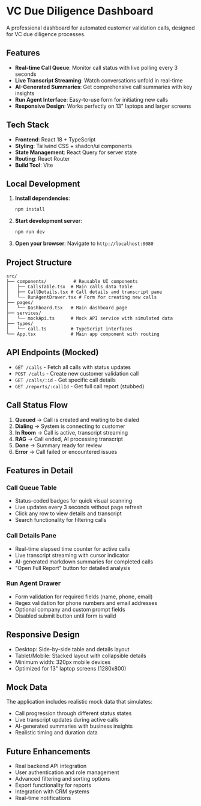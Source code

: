 
# VC Due Diligence Dashboard

A professional dashboard for automated customer validation calls, designed for VC due diligence processes.

## Features

- **Real-time Call Queue**: Monitor call status with live polling every 3 seconds
- **Live Transcript Streaming**: Watch conversations unfold in real-time
- **AI-Generated Summaries**: Get comprehensive call summaries with key insights
- **Run Agent Interface**: Easy-to-use form for initiating new calls
- **Responsive Design**: Works perfectly on 13" laptops and larger screens

## Tech Stack

- **Frontend**: React 18 + TypeScript
- **Styling**: Tailwind CSS + shadcn/ui components
- **State Management**: React Query for server state
- **Routing**: React Router
- **Build Tool**: Vite

## Local Development

1. **Install dependencies**:
   ```bash
   npm install
   ```

2. **Start development server**:
   ```bash
   npm run dev
   ```

3. **Open your browser**:
   Navigate to `http://localhost:8080`

## Project Structure

```
src/
├── components/          # Reusable UI components
│   ├── CallsTable.tsx  # Main calls data table
│   ├── CallDetails.tsx # Call details and transcript pane
│   └── RunAgentDrawer.tsx # Form for creating new calls
├── pages/
│   └── Dashboard.tsx   # Main dashboard page
├── services/
│   └── mockApi.ts      # Mock API service with simulated data
├── types/
│   └── call.ts         # TypeScript interfaces
└── App.tsx             # Main app component with routing
```

## API Endpoints (Mocked)

- `GET /calls` - Fetch all calls with status updates
- `POST /calls` - Create new customer validation call
- `GET /calls/:id` - Get specific call details
- `GET /reports/:callId` - Get full call report (stubbed)

## Call Status Flow

1. **Queued** → Call is created and waiting to be dialed
2. **Dialing** → System is connecting to customer
3. **In Room** → Call is active, transcript streaming
4. **RAG** → Call ended, AI processing transcript
5. **Done** → Summary ready for review
6. **Error** → Call failed or encountered issues

## Features in Detail

### Call Queue Table
- Status-coded badges for quick visual scanning
- Live updates every 3 seconds without page refresh
- Click any row to view details and transcript
- Search functionality for filtering calls

### Call Details Pane
- Real-time elapsed time counter for active calls
- Live transcript streaming with cursor indicator
- AI-generated markdown summaries for completed calls
- "Open Full Report" button for detailed analysis

### Run Agent Drawer
- Form validation for required fields (name, phone, email)
- Regex validation for phone numbers and email addresses
- Optional company and custom prompt fields
- Disabled submit button until form is valid

## Responsive Design

- Desktop: Side-by-side table and details layout
- Tablet/Mobile: Stacked layout with collapsible details
- Minimum width: 320px mobile devices
- Optimized for 13" laptop screens (1280x800)

## Mock Data

The application includes realistic mock data that simulates:
- Call progression through different status states
- Live transcript updates during active calls
- AI-generated summaries with business insights
- Realistic timing and duration data

## Future Enhancements

- Real backend API integration
- User authentication and role management
- Advanced filtering and sorting options
- Export functionality for reports
- Integration with CRM systems
- Real-time notifications
